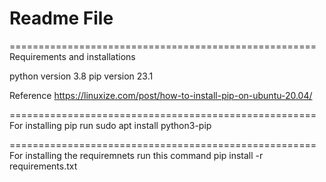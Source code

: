 Readme File
=====================================================                     
=====================================================
Requirements and installations

python version 3.8
pip version 23.1

Reference https://linuxize.com/post/how-to-install-pip-on-ubuntu-20.04/

=====================================================
For installing pip run
  sudo apt install python3-pip

=====================================================
For installing the requiremnets run this command
  pip install -r requirements.txt